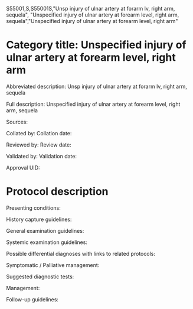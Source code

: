 S55001,S,S55001S,"Unsp injury of ulnar artery at forarm lv, right arm, sequela", "Unspecified injury of ulnar artery at forearm level, right arm, sequela","Unspecified injury of ulnar artery at forearm level, right arm"
# Category title: Unspecified injury of ulnar artery at forearm level, right arm

Abbreviated description: Unsp injury of ulnar artery at forarm lv, right arm, sequela

Full description: Unspecified injury of ulnar artery at forearm level, right arm, sequela

Sources:

Collated by:
Collation date:

Reviewed by:
Review date:

Validated by:
Validation date:

Approval UID:

# Protocol description

Presenting conditions:

History capture guidelines:

General examination guidelines:

Systemic examination guidelines:

Possible differential diagnoses with links to related protocols:

Symptomatic / Palliative management:

Suggested diagnostic tests:

Management:

Follow-up guidelines:
